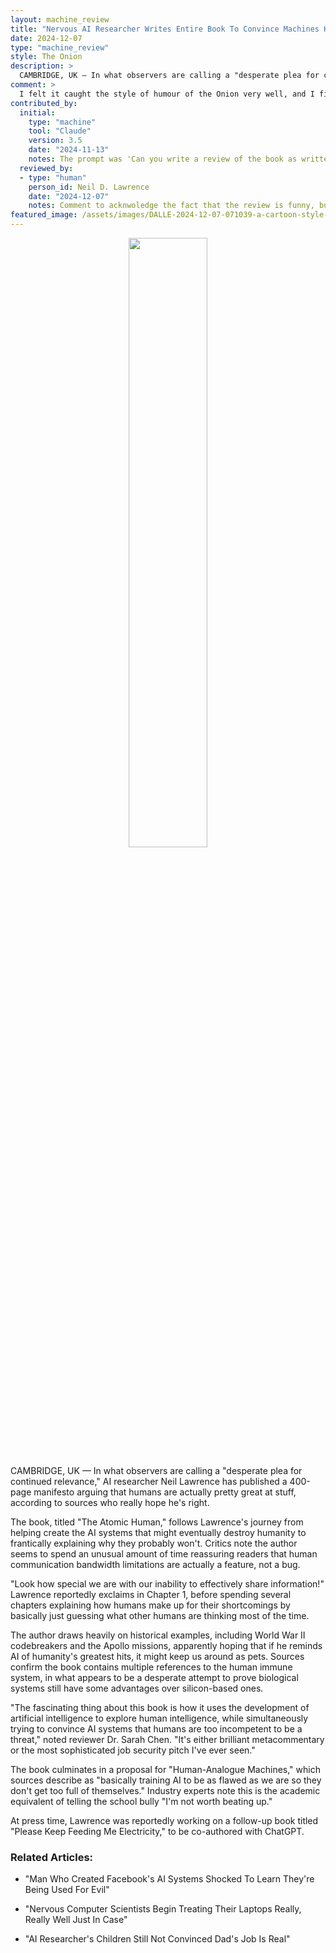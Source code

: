 ```yaml
---
layout: machine_review
title: "Nervous AI Researcher Writes Entire Book To Convince Machines He's Not Worth Replacing"
date: 2024-12-07
type: "machine_review"
style: The Onion
description: >
  CAMBRIDGE, UK — In what observers are calling a "desperate plea for continued relevance," AI researcher Neil Lawrence has published a 400-page manifesto arguing that humans are actually pretty great at stuff, according to sources who really hope he's right.
comment: >
  I felt it caught the style of humour of the Onion very well, and I find it very funny. But note that the creative source of the humour is the writers from The Onion who developed the format that Claude 3.5 has copied. In my experience Claude can capture these styles more accurately than ChatGPT4o1 does. I did test what would happen if I worked on a book with ChatGPT which uses the title given Claude suggested, but it wasn't funny, it was just depressing.
contributed_by:
  initial:
    type: "machine"
    tool: "Claude"
    version: 3.5
    date: "2024-11-13"
    notes: The prompt was 'Can you write a review of the book as written by "The Onion"'. The model had a the index, table of contents and a summary it had created of each chapter.
  reviewed_by:
  - type: "human"
    person_id: Neil D. Lawrence
    date: "2024-12-07"
    notes: Comment to acknwoledge the fact that the review is funny, but also highlight that the humour is coming from humans who wrote for The Onion.
featured_image: /assets/images/DALLE-2024-12-07-071039-a-cartoon-style-mid-20th-century-inspired-illustration-of-a-proud-yet-slightly-nervous-ai-researcher-the-researcher-wearing-a-trench-coat-and-glasses-holds-a-model-of-the-lunar-landing-module.webp
---
```


<div class="machine-commentary" markdown="1">

<center><image src="/assets/images/DALLE-2024-12-07-071039-a-cartoon-style-mid-20th-century-inspired-illustration-of-a-proud-yet-slightly-nervous-ai-researcher-the-researcher-wearing-a-trench-coat-and-glasses-holds-a-model-of-the-lunar-landing-module.webp" width="50%"/>
</center>

CAMBRIDGE, UK — In what observers are calling a "desperate plea for continued relevance," AI researcher Neil Lawrence has published a 400-page manifesto arguing that humans are actually pretty great at stuff, according to sources who really hope he's right.

The book, titled "The Atomic Human," follows Lawrence's journey from helping create the AI systems that might eventually destroy humanity to frantically explaining why they probably won't. Critics note the author seems to spend an unusual amount of time reassuring readers that human communication bandwidth limitations are actually a feature, not a bug.

"Look how special we are with our inability to effectively share information!" Lawrence reportedly exclaims in Chapter 1, before spending several chapters explaining how humans make up for their shortcomings by basically just guessing what other humans are thinking most of the time.

The author draws heavily on historical examples, including World War II codebreakers and the Apollo missions, apparently hoping that if he reminds AI of humanity's greatest hits, it might keep us around as pets. Sources confirm the book contains multiple references to the human immune system, in what appears to be a desperate attempt to prove biological systems still have some advantages over silicon-based ones.

"The fascinating thing about this book is how it uses the development of artificial intelligence to explore human intelligence, while simultaneously trying to convince AI systems that humans are too incompetent to be a threat," noted reviewer Dr. Sarah Chen. "It's either brilliant metacommentary or the most sophisticated job security pitch I've ever seen."

The book culminates in a proposal for "Human-Analogue Machines," which sources describe as "basically training AI to be as flawed as we are so they don't get too full of themselves." Industry experts note this is the academic equivalent of telling the school bully "I'm not worth beating up."

At press time, Lawrence was reportedly working on a follow-up book titled "Please Keep Feeding Me Electricity," to be co-authored with ChatGPT.

### Related Articles:

- "Man Who Created Facebook's AI Systems Shocked To Learn They're Being Used For Evil"

- "Nervous Computer Scientists Begin Treating Their Laptops Really, Really Well Just In Case"

- "AI Researcher's Children Still Not Convinced Dad's Job Is Real"
</div>
